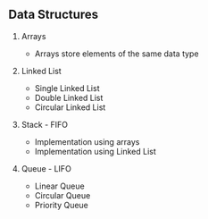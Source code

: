 ## Data Structures
1. Arrays
    - Arrays store elements of the same data type

2. Linked List
    - Single Linked List 
    - Double Linked List
    - Circular Linked List
    
3. Stack - FIFO
    - Implementation using arrays
    - Implementation using Linked List

4. Queue - LIFO
    - Linear Queue
    - Circular Queue
    - Priority Queue
    